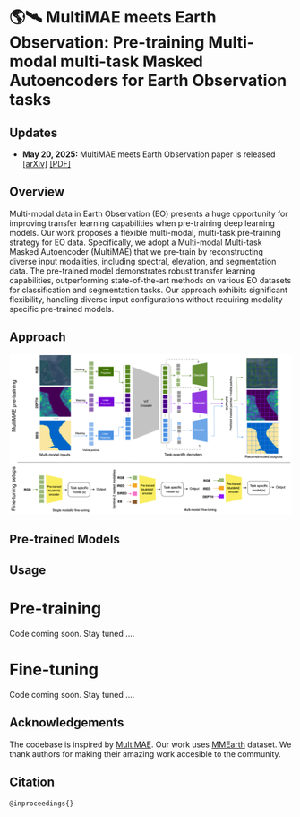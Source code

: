 # 🌎🛰️ MultiMAE meets Earth Observation: Pre-training Multi-modal multi-task Masked Autoencoders for Earth Observation tasks


## Updates
- **May 20, 2025:** MultiMAE meets Earth Observation paper is released [[arXiv]]()  [[PDF]]()

## Overview
Multi-modal data in Earth Observation (EO) presents a huge opportunity for improving transfer learning capabilities when pre-training deep learning models. Our work proposes a flexible multi-modal, multi-task pre-training strategy for EO data. Specifically, we adopt a Multi-modal Multi-task Masked Autoencoder (MultiMAE) that we pre-train by reconstructing diverse input modalities, including spectral, elevation, and segmentation data. The pre-trained model demonstrates robust transfer learning capabilities, outperforming state-of-the-art methods on various EO datasets for classification and segmentation tasks. Our approach exhibits significant flexibility, handling diverse input configurations without requiring modality-specific pre-trained models.

## Approach

<img width="1096" alt="image" src="images/main_arch.png">

## Pre-trained Models

## Usage
# Pre-training
Code coming soon. Stay tuned ....

# Fine-tuning
Code coming soon. Stay tuned ....


## Acknowledgements
The codebase is inspired by [MultiMAE](https://github.com/EPFL-VILAB/MultiMAE). Our work uses [MMEarth](https://github.com/vishalned/MMEarth-data) dataset. We thank authors for making their amazing work accesible to the community. 

## Citation
```
@inproceedings{}
```